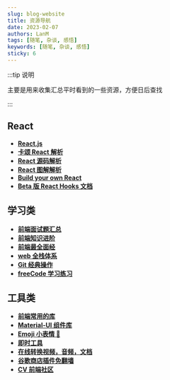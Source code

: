 ```yaml
---
slug: blog-website
title: 资源导航
date: 2023-02-07
authors: LanM
tags: [随笔, 杂谈, 感悟]
keywords: [随笔, 杂谈, 感悟]
sticky: 6
---
```


:::tip 说明

主要是用来收集汇总平时看到的一些资源，方便日后查找

:::

## React

- **[React.js](https://reactjs.org/)**
- **[卡颂 React 解析](https://react.iamkasong.com/)**
- **[React 源码解析](https://react.jokcy.me/)**
- **[React 图解解析](https://7kms.github.io/react-illustration-series/main/macro-structure/)**
- **[Build your own React](https://pomb.us/build-your-own-react/)**
- **[Beta 版 React Hooks 文档](https://beta.reactjs.org/)**

## 学习类

- **[前端面试题汇总](https://www.yuque.com/cuggz/interview)**
- **[前端知识进阶](https://www.yuque.com/cuggz/feplus)**
- **[前端最全面经](https://juejin.cn/post/6905294475539513352)**
- **[web 全栈体系](https://senior-frontend.pages.dev/)**
- **[Git 经典操作](https://mp.weixin.qq.com/s/0PKUY7Nh2oSqiwovL6zG8A)**
- **[freeCode 学习练习](https://www.freecodecamp.org/chinese/learn/)**

## 工具类

- **[前端常用的库](https://mp.weixin.qq.com/s/hwEU8tNgeO0f1XQob3B9QQ)**
- **[Material-UI 组件库](https://v5-0-6.mui.com/zh/getting-started/installation/)**
- **[Emoji 小表情 🤣](https://emojipedia.org/)**
- **[即时工具](https://www.67tool.com/rank/hot)**
- **[在线转换视频，音频，文档](https://www.aconvert.com/cn/)**
- **[谷歌商店插件免翻墙](https://www.crxsoso.com/webstore/category/extensions)**
- **[CV 前端社区](https://www.5cv.top/)**
